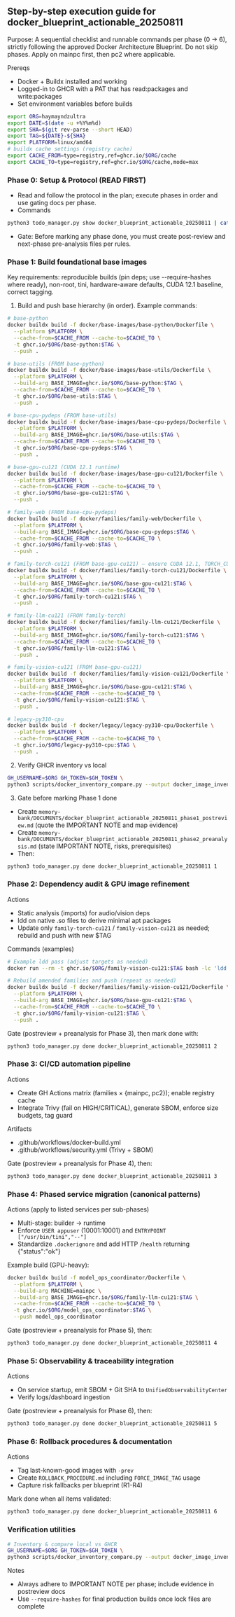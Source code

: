 ## Step-by-step execution guide for docker_blueprint_actionable_20250811

Purpose: A sequential checklist and runnable commands per phase (0 → 6), strictly following the approved Docker Architecture Blueprint. Do not skip phases. Apply on mainpc first, then pc2 where applicable.

Prereqs
- Docker + Buildx installed and working
- Logged-in to GHCR with a PAT that has read:packages and write:packages
- Set environment variables before builds

```bash
export ORG=haymayndzultra
export DATE=$(date -u +%Y%m%d)
export SHA=$(git rev-parse --short HEAD)
export TAG=${DATE}-${SHA}
export PLATFORM=linux/amd64
# buildx cache settings (registry cache)
export CACHE_FROM=type=registry,ref=ghcr.io/$ORG/cache
export CACHE_TO=type=registry,ref=ghcr.io/$ORG/cache,mode=max
```

### Phase 0: Setup & Protocol (READ FIRST)
- Read and follow the protocol in the plan; execute phases in order and use gating docs per phase.
- Commands
```bash
python3 todo_manager.py show docker_blueprint_actionable_20250811 | cat
```
- Gate: Before marking any phase done, you must create post-review and next-phase pre-analysis files per rules.

### Phase 1: Build foundational base images
Key requirements: reproducible builds (pin deps; use --require-hashes where ready), non-root, tini, hardware-aware defaults, CUDA 12.1 baseline, correct tagging.

1) Build and push base hierarchy (in order). Example commands:
```bash
# base-python
docker buildx build -f docker/base-images/base-python/Dockerfile \
  --platform $PLATFORM \
  --cache-from=$CACHE_FROM --cache-to=$CACHE_TO \
  -t ghcr.io/$ORG/base-python:$TAG \
  --push .

# base-utils (FROM base-python)
docker buildx build -f docker/base-images/base-utils/Dockerfile \
  --platform $PLATFORM \
  --build-arg BASE_IMAGE=ghcr.io/$ORG/base-python:$TAG \
  --cache-from=$CACHE_FROM --cache-to=$CACHE_TO \
  -t ghcr.io/$ORG/base-utils:$TAG \
  --push .

# base-cpu-pydeps (FROM base-utils)
docker buildx build -f docker/base-images/base-cpu-pydeps/Dockerfile \
  --platform $PLATFORM \
  --build-arg BASE_IMAGE=ghcr.io/$ORG/base-utils:$TAG \
  --cache-from=$CACHE_FROM --cache-to=$CACHE_TO \
  -t ghcr.io/$ORG/base-cpu-pydeps:$TAG \
  --push .

# base-gpu-cu121 (CUDA 12.1 runtime)
docker buildx build -f docker/base-images/base-gpu-cu121/Dockerfile \
  --platform $PLATFORM \
  --cache-from=$CACHE_FROM --cache-to=$CACHE_TO \
  -t ghcr.io/$ORG/base-gpu-cu121:$TAG \
  --push .

# family-web (FROM base-cpu-pydeps)
docker buildx build -f docker/families/family-web/Dockerfile \
  --platform $PLATFORM \
  --build-arg BASE_IMAGE=ghcr.io/$ORG/base-cpu-pydeps:$TAG \
  --cache-from=$CACHE_FROM --cache-to=$CACHE_TO \
  -t ghcr.io/$ORG/family-web:$TAG \
  --push .

# family-torch-cu121 (FROM base-gpu-cu121) – ensure CUDA 12.1, TORCH_CUDA_ARCH_LIST covers 89;86
docker buildx build -f docker/families/family-torch-cu121/Dockerfile \
  --platform $PLATFORM \
  --build-arg BASE_IMAGE=ghcr.io/$ORG/base-gpu-cu121:$TAG \
  --cache-from=$CACHE_FROM --cache-to=$CACHE_TO \
  -t ghcr.io/$ORG/family-torch-cu121:$TAG \
  --push .

# family-llm-cu121 (FROM family-torch)
docker buildx build -f docker/families/family-llm-cu121/Dockerfile \
  --platform $PLATFORM \
  --build-arg BASE_IMAGE=ghcr.io/$ORG/family-torch-cu121:$TAG \
  --cache-from=$CACHE_FROM --cache-to=$CACHE_TO \
  -t ghcr.io/$ORG/family-llm-cu121:$TAG \
  --push .

# family-vision-cu121 (FROM base-gpu-cu121)
docker buildx build -f docker/families/family-vision-cu121/Dockerfile \
  --platform $PLATFORM \
  --build-arg BASE_IMAGE=ghcr.io/$ORG/base-gpu-cu121:$TAG \
  --cache-from=$CACHE_FROM --cache-to=$CACHE_TO \
  -t ghcr.io/$ORG/family-vision-cu121:$TAG \
  --push .

# legacy-py310-cpu
docker buildx build -f docker/legacy/legacy-py310-cpu/Dockerfile \
  --platform $PLATFORM \
  --cache-from=$CACHE_FROM --cache-to=$CACHE_TO \
  -t ghcr.io/$ORG/legacy-py310-cpu:$TAG \
  --push .
```

2) Verify GHCR inventory vs local
```bash
GH_USERNAME=$ORG GH_TOKEN=$GH_TOKEN \
python3 scripts/docker_inventory_compare.py --output docker_image_inventory.md
```

3) Gate before marking Phase 1 done
- Create `memory-bank/DOCUMENTS/docker_blueprint_actionable_20250811_phase1_postreview.md` (quote the IMPORTANT NOTE and map evidence)
- Create `memory-bank/DOCUMENTS/docker_blueprint_actionable_20250811_phase2_preanalysis.md` (state IMPORTANT NOTE, risks, prerequisites)
- Then:
```bash
python3 todo_manager.py done docker_blueprint_actionable_20250811 1
```

### Phase 2: Dependency audit & GPU image refinement
Actions
- Static analysis (imports) for audio/vision deps
- ldd on native .so files to derive minimal apt packages
- Update only `family-torch-cu121` / `family-vision-cu121` as needed; rebuild and push with new $TAG

Commands (examples)
```bash
# Example ldd pass (adjust targets as needed)
docker run --rm -t ghcr.io/$ORG/family-vision-cu121:$TAG bash -lc 'ldd /usr/local/lib/python*/site-packages/**/*.so || true'

# Rebuild amended families and push (repeat as needed)
docker buildx build -f docker/families/family-vision-cu121/Dockerfile \
  --platform $PLATFORM \
  --build-arg BASE_IMAGE=ghcr.io/$ORG/base-gpu-cu121:$TAG \
  --cache-from=$CACHE_FROM --cache-to=$CACHE_TO \
  -t ghcr.io/$ORG/family-vision-cu121:$TAG \
  --push .
```

Gate (postreview + preanalysis for Phase 3), then mark done with:
```bash
python3 todo_manager.py done docker_blueprint_actionable_20250811 2
```

### Phase 3: CI/CD automation pipeline
Actions
- Create GH Actions matrix (families × {mainpc, pc2}); enable registry cache
- Integrate Trivy (fail on HIGH/CRITICAL), generate SBOM, enforce size budgets, tag guard

Artifacts
- .github/workflows/docker-build.yml
- .github/workflows/security.yml (Trivy + SBOM)

Gate (postreview + preanalysis for Phase 4), then:
```bash
python3 todo_manager.py done docker_blueprint_actionable_20250811 3
```

### Phase 4: Phased service migration (canonical patterns)
Actions (apply to listed services per sub-phases)
- Multi-stage: builder → runtime
- Enforce `USER appuser` (10001:10001) and `ENTRYPOINT ["/usr/bin/tini","--"]`
- Standardize `.dockerignore` and add HTTP `/health` returning {"status":"ok"}

Example build (GPU-heavy):
```bash
docker buildx build -f model_ops_coordinator/Dockerfile \
  --platform $PLATFORM \
  --build-arg MACHINE=mainpc \
  --build-arg BASE_IMAGE=ghcr.io/$ORG/family-llm-cu121:$TAG \
  --cache-from=$CACHE_FROM --cache-to=$CACHE_TO \
  -t ghcr.io/$ORG/model_ops_coordinator:$TAG \
  --push model_ops_coordinator
```

Gate (postreview + preanalysis for Phase 5), then:
```bash
python3 todo_manager.py done docker_blueprint_actionable_20250811 4
```

### Phase 5: Observability & traceability integration
Actions
- On service startup, emit SBOM + Git SHA to `UnifiedObservabilityCenter`
- Verify logs/dashboard ingestion

Gate (postreview + preanalysis for Phase 6), then:
```bash
python3 todo_manager.py done docker_blueprint_actionable_20250811 5
```

### Phase 6: Rollback procedures & documentation
Actions
- Tag last-known-good images with `-prev`
- Create `ROLLBACK_PROCEDURE.md` including `FORCE_IMAGE_TAG` usage
- Capture risk fallbacks per blueprint (R1-R4)

Mark done when all items validated:
```bash
python3 todo_manager.py done docker_blueprint_actionable_20250811 6
```

### Verification utilities
```bash
# Inventory & compare local vs GHCR
GH_USERNAME=$ORG GH_TOKEN=$GH_TOKEN \
python3 scripts/docker_inventory_compare.py --output docker_image_inventory.md
```

Notes
- Always adhere to IMPORTANT NOTE per phase; include evidence in postreview docs
- Use `--require-hashes` for final production builds once lock files are complete


